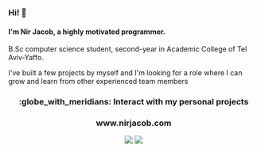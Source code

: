 ### Hi! 👋
#### I'm Nir Jacob, a highly motivated programmer.
B.Sc computer science student, second-year in Academic College of Tel Aviv-Yaffo. 

I've built a few projects by myself and I'm looking for a role where I can grow and learn from other experienced team members
<h3 align="center"> :globe_with_meridians: Interact with my personal projects</h3>
<h3 align="center"> www.nirjacob.com</h3>
<p align="center">
  <img src="https://github.com/nirjacob/Github-stats/blob/master/generated/overview.svg"/>
  <img src="https://github.com/nirjacob/Github-stats/blob/master/generated/languages.svg">
</p>
